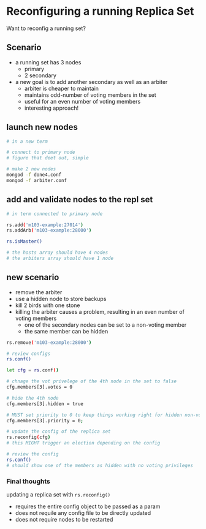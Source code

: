 # Reconfiguring a running Replica Set
Want to reconfig a running set?

## Scenario
- a running set has 3 nodes
  - primary
  - 2 secondary
- a new goal is to add another secondary as well as an arbiter
  - arbiter is cheaper to maintain
  - maintains odd-number of voting members in the set
  - useful for an even number of voting members
  - interesting approach!

## launch new nodes
```bash
# in a new term

# connect to primary node
# figure that deet out, simple

# make 2 new nodes
mongod -f done4.conf
mongod -f arbiter.conf
```
## add and validate nodes to the repl set
```bash
# in term connected to primary node

rs.add('m103-example:27014')
rs.addArb('m103-example:28000')

rs.isMaster()

# the hosts array should have 4 nodes
# the arbiters array should have 1 node
```

## new scenario
- remove the arbiter
- use a hidden node to store backups
- kill 2 birds with one stone
- killing the arbiter causes a problem, resulting in an even number of voting members
  - one of the secondary nodes can be set to a non-voting member
  - the same member can be hidden

```bash
rs.remove('m103-example:28000')

# review configs
rs.conf()

let cfg = rs.conf()

# chnage the vot privelege of the 4th node in the set to false
cfg.members[3].votes = 0

# hide the 4th node
cfg.members[3].hidden = true

# MUST set priority to 0 to keep things working right for hidden non-voting nodes
cfg.members[3].priority = 0;

# update the config of the replica set
rs.reconfig(cfg)
# this MIGHT trigger an election depending on the config

# review the config
rs.conf()
# should show one of the members as hidden with no voting privileges
```


### Final thoughts
updating a replica set with `rs.reconfig()`
- requires the entire config object to be passed as a param
- does not requile any config file to be directly updated
- does not require nodes to be restarted
